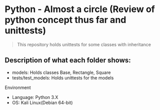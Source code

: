 # Python - Almost a circle (Review of python concept thus far and unittests)
> This repository holds unittests for some classes with inheritance

## Description of what each folder shows:
- models: Holds classes Base, Rectangle, Square
- tests/test_models: Holds unittests for the models

Environment
- Language: Python 3.X
- OS: Kali Linux(Debian 64-bit)
